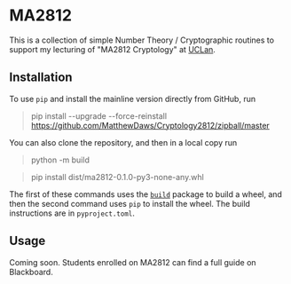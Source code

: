# MA2812

This is a collection of simple Number Theory / Cryptographic routines to support my lecturing of "MA2812 Cryptology" at [UCLan](https://www.uclan.ac.uk/undergraduate/courses/mathematics-bsc).

## Installation

To use `pip` and install the mainline version directly from GitHub, run

> pip install --upgrade --force-reinstall https://github.com/MatthewDaws/Cryptology2812/zipball/master

You can also clone the repository, and then in a local copy run

> python -m build

> pip install dist/ma2812-0.1.0-py3-none-any.whl

The first of these commands uses the [`build`](https://pypa-build.readthedocs.io/en/latest/) package to build a wheel, and then the second command uses `pip` to install the wheel.  The build instructions are in `pyproject.toml`.

## Usage

Coming soon.  Students enrolled on MA2812 can find a full guide on Blackboard.